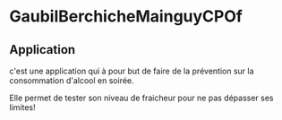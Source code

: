 # GaubilBerchicheMainguyCPOf
**Application** 
-------------

c'est une application qui à pour but de faire de la prévention sur la consommation d'alcool en 
soirée.

Elle permet de tester son niveau de fraicheur pour ne pas dépasser ses limites!
